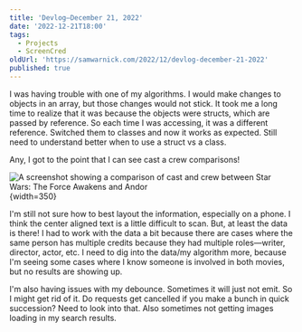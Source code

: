 ```yaml
---
title: 'Devlog—December 21, 2022'
date: '2022-12-21T18:00'
tags:
  - Projects
  - ScreenCred
oldUrl: 'https://samwarnick.com/2022/12/devlog-december-21-2022'
published: true
---
```


I was having trouble with one of my algorithms. I would make changes to objects in an array, but those changes would not stick. It took me a long time to realize that it was because the objects were structs, which are passed by reference. So each time I was accessing, it was a different reference. Switched them to classes and now it works as expected. Still need to understand better when to use a struct vs a class.

Any, I got to the point that I can see cast a crew comparisons!

![A screenshot showing a comparison of cast and crew between Star Wars: The Force Awakens and Andor](https://samwarnick.com/media/2022-12-21-comparison-screenshot.jpeg "My second attempt at this screen"){width=350}

I'm still not sure how to best layout the information, especially on a phone. I think the center aligned text is a little difficult to scan. But, at least the data is there! I had to work with the data a bit because there are cases where the same person has multiple credits because they had multiple roles—writer, director, actor, etc. I need to dig into the data/my algorithm more, because I'm seeing some cases where I know someone is involved in both movies, but no results are showing up.

I'm also having issues with my debounce. Sometimes it will just not emit. So I might get rid of it. Do requests get cancelled if you make a bunch in quick succession? Need to look into that. Also sometimes not getting images loading in my search results.
